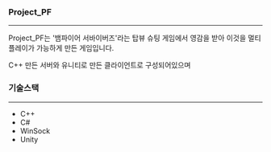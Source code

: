 ### Project_PF
---

Project_PF는 '뱀파이어 서바이버즈'라는 탑뷰 슈팅 게임에서 영감을 받아 이것을 멀티플레이가 가능하게 만든 게임입니다.

C++ 만든 서버와 유니티로 만든 클라이언트로 구성되어있으며

### 기술스택
---
+ C++
+ C#
+ WinSock
+ Unity

